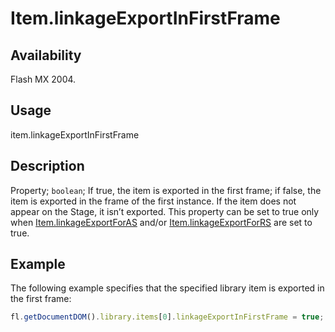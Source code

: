 # Item.linkageExportInFirstFrame

## Availability

Flash MX 2004.

## Usage

item.linkageExportInFirstFrame

## Description

Property; `boolean`; If true, the item is exported in the first frame; if false, the item is exported in the frame of the first instance. If the item does not appear on the Stage, it isn’t exported.
This property can be set to true only when [Item.linkageExportForAS](../Item_object/Item7.md) and/or [Item.linkageExportForRS](../Item_object/Item8.md) are set to true.

## Example

The following example specifies that the specified library item is exported in the first frame:

```javascript
fl.getDocumentDOM().library.items[0].linkageExportInFirstFrame = true;
```
